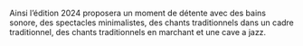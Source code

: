 Ainsi l’édition 2024 proposera un moment de détente avec des bains sonore, des spectacles minimalistes, des chants traditionnels dans un cadre traditionnel, des chants traditionnels en marchant et une cave a jazz.

